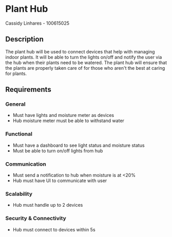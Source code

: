# Plant Hub
Cassidy Linhares - 100615025
## Description
The plant hub will be used to connect devices that help with managing indoor plants. It will be able to turn the lights on/off and notify the user via the hub when their plants need to be watered. The plant hub will ensure that the plants are properly taken care of for those who aren't the best at caring for plants.
## Requirements
### General
- Must have lights and moisture meter as devices
- Hub moisture meter must be able to withstand water
### Functional
- Must have a dashboard to see light status and moisture status
- Must be able to turn on/off lights from hub
### Communication
- Must send a notification to hub when moisture is at <20%
- Hub must have UI to communicate with user
### Scalability
- Hub must handle up to 2 devices
### Security & Connectivity
- Hub must connect to devices within 5s
